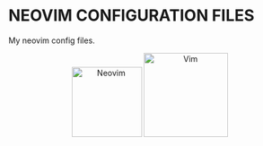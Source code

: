 # NEOVIM CONFIGURATION FILES
My neovim config files.

<p align="center">
<img src="https://github.com/TA-800/vimconfig/assets/31612100/02c96600-a1e4-43ec-9fc0-0594e38b5408" alt="Neovim" width="125"/>
<img src="https://github.com/TA-800/vimconfig/assets/31612100/3bddbc2f-20f7-4746-93f4-d16fa1402c04" alt="Vim" width="150"/>
</p>
